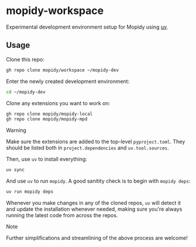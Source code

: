 # mopidy-workspace

Experimental development environment setup for Mopidy using
[uv](https://docs.astral.sh/uv/).


## Usage

Clone this repo:

```sh
gh repo clone mopidy/workspace ~/mopidy-dev
```

Enter the newly created development environment:

```sh
cd ~/mopidy-dev
```

Clone any extensions you want to work on:

```sh
gh repo clone mopidy/mopidy-local
gh repo clone mopidy/mopidy-mpd
```

> [!WARNING]
> Make sure the extensions are added to the top-level `pyproject.toml`. They
> should be listed both in `project.dependencies` and `uv.tool.sources`.

Then, use `uv` to install everything:

```sh
uv sync
```

And use `uv` to run `mopidy`. A good sanitity check is to begin with `mopidy deps`:

```sh
uv run mopidy deps
```

Whenever you make changes in any of the cloned repos, `uv` will detect it and
update the installation whenever needed, making sure you're always running the
latest code from across the repos.

> [!NOTE]
> Further simplifications and streamlining of the above process are welcome!
